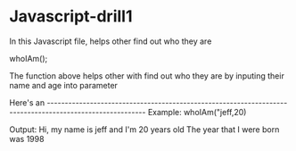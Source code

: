 # Javascript-drill1
 In this Javascript file, helps other find out who they are 



whoIAm();

The function above helps other with find out who they are by inputing their 
name and age into parameter

 Here's an ---------------------------------------------------------------------------------------------------------
Example:
whoIAm("jeff,20)

Output: Hi, my name is jeff and I'm 20 years old
The year that I were born was 1998
